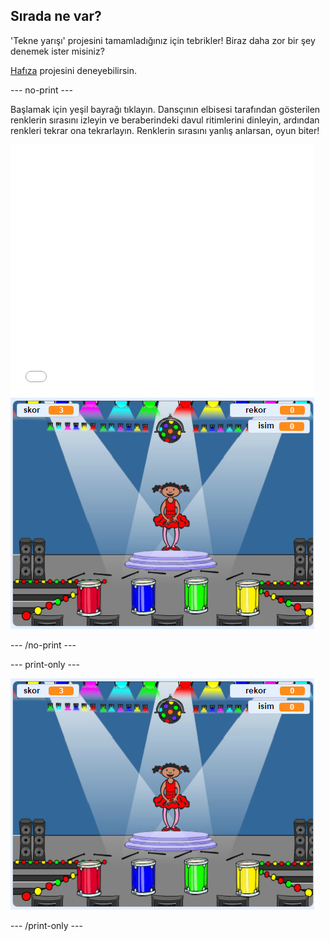 ## Sırada ne var?

'Tekne yarışı' projesini tamamladığınız için tebrikler! Biraz daha zor bir şey denemek ister misiniz?

[Hafıza](https://projects.raspberrypi.org/en/projects/memory?utm_source=pathway&utm_medium=whatnext&utm_campaign=projects) projesini deneyebilirsin.

\--- no-print \---

Başlamak için yeşil bayrağı tıklayın. Dansçının elbisesi tarafından gösterilen renklerin sırasını izleyin ve beraberindeki davul ritimlerini dinleyin, ardından renkleri tekrar ona tekrarlayın. Renklerin sırasını yanlış anlarsan, oyun biter!

<div class="scratch-preview">
  <iframe allowtransparency="true" width="485" height="402" src="//scratch.mit.edu/projects/embed/284452634/?autostart=false" frameborder="0" allowfullscreen scrolling="no"></iframe> <img src="images/memory-screenshot.png" />
</div>

\--- /no-print \---

\--- print-only \---

![bitirilen oyunun ekran görüntüsü](images/memory-screenshot.png)

\--- /print-only \---